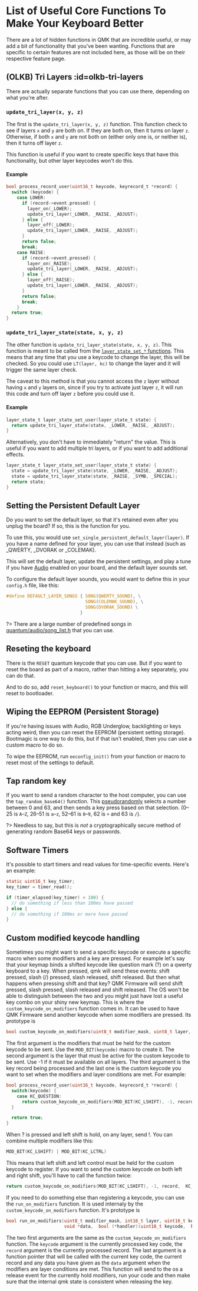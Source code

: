 # List of Useful Core Functions To Make Your Keyboard Better

There are a lot of hidden functions in QMK that are incredible useful, or may add a bit of functionality that you've been wanting.  Functions that are specific to certain features are not included here, as those will be on their respective feature page.

## (OLKB) Tri Layers :id=olkb-tri-layers

There are actually separate functions that you can use there, depending on what you're after.

### `update_tri_layer(x, y, z)`

The first is the `update_tri_layer(x, y, z)` function.   This function check to see if layers `x` and `y` are both on. If they are both on, then it turns on layer `z`.  Otherwise, if both `x` and `y` are not both on (either only one is, or neither is), then it turns off layer `z`.

This function is useful if you want to create specific keys that have this functionality, but other layer keycodes won't do this.

#### Example

```c
bool process_record_user(uint16_t keycode, keyrecord_t *record) {
  switch (keycode) {
    case LOWER:
      if (record->event.pressed) {
        layer_on(_LOWER);
        update_tri_layer(_LOWER, _RAISE, _ADJUST);
      } else {
        layer_off(_LOWER);
        update_tri_layer(_LOWER, _RAISE, _ADJUST);
      }
      return false;
      break;
    case RAISE:
      if (record->event.pressed) {
        layer_on(_RAISE);
        update_tri_layer(_LOWER, _RAISE, _ADJUST);
      } else {
        layer_off(_RAISE);
        update_tri_layer(_LOWER, _RAISE, _ADJUST);
      }
      return false;
      break;
    }
  return true;
}
```

### `update_tri_layer_state(state, x, y, z)`
The other function is `update_tri_layer_state(state, x, y, z)`.  This function is meant to be called from the [`layer_state_set_*` functions](custom_quantum_functions.md#layer-change-code).  This means that any time that you use a keycode to change the layer, this will be checked.  So you could use `LT(layer, kc)` to change the layer and it will trigger the same layer check.

The caveat to this method is that you cannot access the `z` layer without having `x` and `y` layers on, since if you try to activate just layer `z`, it will run this code and turn off layer `z` before you could use it.

#### Example

```c
layer_state_t layer_state_set_user(layer_state_t state) {
  return update_tri_layer_state(state, _LOWER, _RAISE, _ADJUST);
}
```

Alternatively, you don't have to immediately "return" the value.  This is useful if you want to add multiple tri layers, or if you want to add additional effects.

```c
layer_state_t layer_state_set_user(layer_state_t state) {
  state = update_tri_layer_state(state, _LOWER, _RAISE, _ADJUST);
  state = update_tri_layer_state(state, _RAISE, _SYMB, _SPECIAL);
  return state;
}
```

## Setting the Persistent Default Layer

Do you want to set the default layer, so that it's retained even after you unplug the board?  If so, this is the function for you.

To use this, you would use `set_single_persistent_default_layer(layer)`.  If you have a name defined for your layer, you can use that instead (such as _QWERTY, _DVORAK or _COLEMAK).

This will set the default layer, update the persistent settings, and play a tune if you have [Audio](feature_audio.md) enabled on your board, and the default layer sounds set.

To configure the default layer sounds, you would want to define this in your `config.h` file, like this:

```c
#define DEFAULT_LAYER_SONGS { SONG(QWERTY_SOUND), \
                              SONG(COLEMAK_SOUND), \
                              SONG(DVORAK_SOUND) \
                            }
```


?> There are a large number of predefined songs in [quantum/audio/song_list.h](https://github.com/qmk/qmk_firmware/blob/master/quantum/audio/song_list.h) that you can use.

## Reseting the keyboard

There is the `RESET` quantum keycode that you can use. But if you want to reset the board as part of a macro, rather than hitting a key separately, you can do that.

And to do so, add `reset_keyboard()` to your function or macro, and this will reset to bootloader.

## Wiping the EEPROM (Persistent Storage)

If you're having issues with Audio, RGB Underglow, backlighting or keys acting weird, then you can reset the EEPROM (persistent setting storage).  Bootmagic is one way to do this, but if that isn't enabled, then you can use a custom macro to do so.

To wipe the EEPROM, run `eeconfig_init()` from your function or macro to reset most of the settings to default.

## Tap random key

If you want to send a random character to the host computer, you can use the `tap_random_base64()` function. This [pseudorandomly](https://en.wikipedia.org/wiki/Pseudorandom_number_generator) selects a number between 0 and 63, and then sends a key press based on that selection. (0–25 is `A`–`Z`, 26–51 is `a`–`z`, 52–61 is `0`–`9`, 62 is `+` and 63 is `/`).  

?> Needless to say, but this is _not_ a cryptographically secure method of generating random Base64 keys or passwords.

## Software Timers

It's possible to start timers and read values for time-specific events. Here's an example:

```c
static uint16_t key_timer;
key_timer = timer_read();

if (timer_elapsed(key_timer) < 100) {
  // do something if less than 100ms have passed
} else {
  // do something if 100ms or more have passed
}
```
## Custom modified keycode handling

Sometimes you might want to send a specific keycode or execute a specific macro when some modifiers and a key are pressed. For example let's say that your keymap binds a shifted keycode like question mark (?) on a qwerty keyboard to a key. When pressed, qmk will send these events: shift pressed, slash (/) pressed, slash released, shift released. But then what happens when pressing shift and that key? QMK Firmware will send shift pressed, slash pressed, slash released and shift released. The OS won't be able to distinguish between the two and you might just have lost a useful key combo on your shiny new keymap. This is where the `custom_keycode_on_modifiers` function comes in. It can be used to have QMK Firmware send another keycode when some modifiers are pressed. Its prototype is

```c
bool custom_keycode_on_modifiers(uint8_t modifier_mask, uint8_t layer, keyrecord_t *record, uint16_t custom_keycode)
```

The first argument is the modifiers that must be held for the custom keycode to be sent. Use the `MOD_BIT(keycode)` macro to create it. The second argument is the layer that must be active for the custom keycode to be sent. Use -1 if it must be available on all layers. The third argument is the key record being processed and the last one is the custom keycode you want to set when the modifiers and layer conditions are met. For example:

```c
bool process_record_user(uint16_t keycode, keyrecord_t *record) {
  switch(keycode) {
    case KC_QUESTION:
      return custom_keycode_on_modifiers(MOD_BIT(KC_LSHIFT), -1, record,  KC_EXCLAIM);
  }

  return true;
}

```

When ? is pressed and left shift is hold, on any layer, send !. You can combine multiple modifiers like this:

```c
MOD_BIT(KC_LSHIFT) | MOD_BIT(KC_LCTRL)
```

This means that left shift and left control must be held for the custom keycode to register. If you want to send the custom keycode on both left and right shift, you'll have to call the function twice:

```c
return custom_keycode_on_modifiers(MOD_BIT(KC_LSHIFT), -1, record,  KC_EXCLAIM) && custom_keycode_on_modifiers(MOD_BIT(KC_RSHIFT), -1, record,  KC_EXCLAIM);
```

If you need to do something else than registering a keycode, you can use the `run_on_modifiers` function. It is used internaly by the
`custom_keycode_on_modifiers` function. It's prototype is

```c
bool run_on_modifiers(uint8_t modifier_mask, int16_t layer, uint16_t keycode,  keyrecord_t *record,
                      void *data,  bool (*handler)(uint16_t keycode,  keyrecord_t *record, void *data))
```

The two first arguments are the same as the `custom_keycode_on_modifiers` function. The `keycode` argument is the currently processed key code, the `record` argument is the currently processed record. The last argument is a function pointer that will be called with the current key code, the current record and any data you have given as the `data` argument when the modifiers are layer conditions are met. This function will send to the os a release event for the currently hold modifiers, run your code and then make sure that the internal qmk state is consistent when releasing the key.
